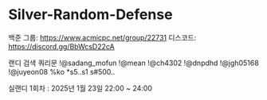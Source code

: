 # Silver-Random-Defense


백준 그룹: https://www.acmicpc.net/group/22731
디스코드: https://discord.gg/BbWcsD22cA

랜디 검색 쿼리문
!@sadang_mofun !@mean !@ch4302 !@dnpdhd !@jgh05168 !@juyeon08 %ko *s5..s1 s#500..

실랜디 1회차 : 2025년 1월 23일 22:00 ~ 24:00


